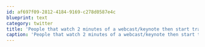 ```yaml
---
id: af697f09-2812-4184-9169-c278d0587e4c
blueprint: text
category: twitter
title: 'People that watch 2 minutes of a webcast/keynote then start trashing it need to shut the fuck up'
caption: 'People that watch 2 minutes of a webcast/keynote then start trashing it need to shut the fuck up'
---
```

